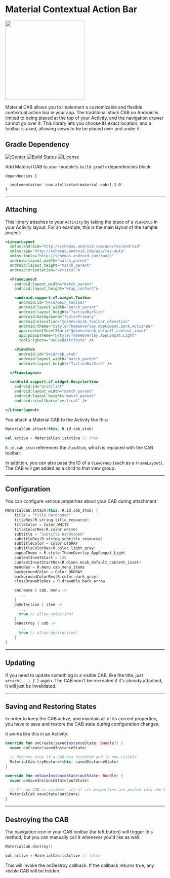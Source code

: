 # Material Contextual Action Bar

<img src="https://raw.githubusercontent.com/afollestad/material-cab/master/art/newshowcase.png" width="250px" />

Material CAB allows you to implement a customizable and flexible contextual action bar in your app.
The traditional stock CAB on Android is limited to being placed at the top of your Activity,
and the navigation drawer cannot go over it. This library lets you choose its exact location,
and a toolbar is used, allowing views to be be placed over and under it.

## Gradle Dependency

[ ![jCenter](https://api.bintray.com/packages/drummer-aidan/maven/material-cab/images/download.svg) ](https://bintray.com/drummer-aidan/maven/material-cab/_latestVersion)
[![Build Status](https://img.shields.io/travis/afollestad/material-cab.svg?style=flat-square)](https://travis-ci.org/afollestad/material-cab)
[![License](https://img.shields.io/badge/license-Apache%202-4EB1BA.svg?style=flat-square)](https://www.apache.org/licenses/LICENSE-2.0.html)

Add Material CAB to your module's `build.gradle` dependencies block:

```Gradle
dependencies {

  implementation 'com.afollestad:material-cab:1.2.0'
}
```

---

## Attaching

This library attaches to your `Activity` by taking the place of a `ViewStub` in your Activity layout.
For an example, this is the main layout of the sample project:

```xml
<LinearLayout
  xmlns:android="http://schemas.android.com/apk/res/android"
  xmlns:app="http://schemas.android.com/apk/res-auto"
  xmlns:tools="http://schemas.android.com/tools"
  android:layout_width="match_parent"
  android:layout_height="match_parent"
  android:orientation="vertical">

  <FrameLayout
    android:layout_width="match_parent"
    android:layout_height="wrap_content">

    <android.support.v7.widget.Toolbar
      android:id="@+id/main_toolbar"
      android:layout_width="match_parent"
      android:layout_height="?actionBarSize"
      android:background="?colorPrimary"
      android:elevation="@dimen/mcab_toolbar_elevation"
      android:theme="@style/ThemeOverlay.AppCompat.Dark.ActionBar"
      app:contentInsetStart="@dimen/mcab_default_content_inset"
      app:popupTheme="@style/ThemeOverlay.AppCompat.Light"
      tools:ignore="UnusedAttribute" />

    <ViewStub
      android:id="@+id/cab_stub"
      android:layout_width="match_parent"
      android:layout_height="?actionBarSize" />

  </FrameLayout>

  <android.support.v7.widget.RecyclerView
    android:id="@+id/list"
    android:layout_width="match_parent"
    android:layout_height="match_parent"
    android:scrollbars="vertical" />

</LinearLayout>
```

You attach a Material CAB to the Activity like this:

```kotlin
MaterialCab.attach(this, R.id.cab_stub)

val active = MaterialCab.isActive // true
```

`R.id.cab_stub` references the `ViewStub`, which is replaced with the CAB toolbar.

In addition, you can also pass the ID of a `ViewGroup` (such as a `FrameLayout`). The CAB will
get added as a child to that view group.

---

## Configuration

You can configure various properties about your CAB during attachment:

```kotlin
MaterialCab.attach(this, R.id.cab_stub) {
    title = "Title Hardcoded"
    titleRes(R.string.title_resource)
    titleColor = Color.WHITE
    titleColorRes(R.color.white)
    subtitle = "Subtitle Hardcoded"
    subtitleRes(R.string.subtitle_resource)
    subtitleColor = Color.LTGRAY
    subtitleColorRes(R.color.light_gray)
    popupTheme = R.style.ThemeOverlay_AppCompat_Light
    contentInsetStart = 120
    contentInsetStartRes(R.dimen.mcab_default_content_inset)
    menuRes = R.menu.cab_menu_items
    backgroundColor = Color.DKGRAY
    backgroundColorRes(R.color.dark_gray)
    closeDrawableRes = R.drawable.back_arrow

    onCreate { cab, menu ->
      ...
    }
    onSelection { item ->
      ...
      true // allow selection?
    }
    onDestroy { cab ->
      ...
      true // allow destruction?
    }
}
```

---

## Updating

If you need to update something in a visible CAB, like the title, just `attach(...) { }` again. The CAB won't be recreated if it's already attached, it will just be invalidated.

---

## Saving and Restoring States

In order to keep the CAB active, and maintain all of its current properties, you have to save and restore
the CAB state during configuration changes.

It works like this in an Activity:

```kotlin
override fun onCreate(savedInstanceState: Bundle?) {
  super.onCreate(savedInstanceState)

  // Returns true if a CAB was restored and is now visible
  MaterialCab.tryRestore(this, savedInstanceState)
}

override fun onSaveInstanceState(outState: Bundle) {
  super.onSaveInstanceState(outState)

  // If any CAB is visible, all of its properties are pushed into the Bundle
  MaterialCab.saveState(outState)
}
```

---

## Destroying the CAB

The navigation icon in your CAB toolbar (far left button) will trigger this method, but you
can manually call it whenever you'd like as well:


```kotlin
MaterialCab.destroy()

val active = MaterialCab.isActive // false
```

This will invoke the onDestroy callback. If the callback returns true, any visible CAB will be
hidden.

